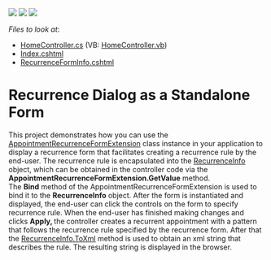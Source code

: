 <!-- default badges list -->
![](https://img.shields.io/endpoint?url=https://codecentral.devexpress.com/api/v1/VersionRange/128553436/15.2.4%2B)
[![](https://img.shields.io/badge/Open_in_DevExpress_Support_Center-FF7200?style=flat-square&logo=DevExpress&logoColor=white)](https://supportcenter.devexpress.com/ticket/details/E4353)
[![](https://img.shields.io/badge/📖_How_to_use_DevExpress_Examples-e9f6fc?style=flat-square)](https://docs.devexpress.com/GeneralInformation/403183)
<!-- default badges end -->
<!-- default file list -->
*Files to look at*:

* [HomeController.cs](./CS/AppointmentRecurrenceFormExample/Controllers/HomeController.cs) (VB: [HomeController.vb](./VB/AppointmentRecurrenceFormExample/Controllers/HomeController.vb))
* [Index.cshtml](./CS/AppointmentRecurrenceFormExample/Views/Home/Index.cshtml)
* [RecurrenceFormInfo.cshtml](./CS/AppointmentRecurrenceFormExample/Views/Home/RecurrenceFormInfo.cshtml)
<!-- default file list end -->
# Recurrence Dialog as a Standalone Form


<p>This project demonstrates how you can use the <a href="https://docs.devexpress.com/AspNetMvc/DevExpress.Web.Mvc.AppointmentRecurrenceFormExtension"><u>AppointmentRecurrenceFormExtension</u></a> class instance in your application to display a recurrence form that facilitates creating a recurrence rule by the end-user.  The recurrence rule is encapsulated into the <a href="http://documentation.devexpress.com/#CoreLibraries/clsDevExpressXtraSchedulerRecurrenceInfotopic"><u>RecurrenceInfo</u></a> object, which can be obtained  in the controller code via the <strong>AppointmentRecurrenceFormExtension.GetValue</strong> method.<br />
The <strong>Bind</strong> method of the AppointmentRecurrenceFormExtension is used to bind it to the <strong>R</strong><strong>e</strong><strong>currenceInfo</strong> object. After the form is instantiated and displayed,  the end-user can click the controls on the form to specify recurrence rule.  When the end-user has finished making changes and clicks  <strong>Apply</strong><strong>,</strong><strong> </strong><strong> </strong>the<strong> </strong>controller creates a recurrent appointment with a pattern that follows the recurrence rule specified by the recurrence form. After that the <a href="http://documentation.devexpress.com/#Silverlight/DevExpressXtraSchedulerRecurrenceInfo_ToXmltopic854"><u>RecurrenceInfo.ToXml</u></a> method is used to obtain an xml string that describes the rule. The resulting string is displayed in the browser.</p>

<br/>


